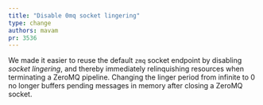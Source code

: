```yaml
---
title: "Disable 0mq socket lingering"
type: change
authors: mavam
pr: 3536
---
```


We made it easier to reuse the default `zmq` socket endpoint by disabling
*socket lingering*, and thereby immediately relinquishing resources when
terminating a ZeroMQ pipeline. Changing the linger period from infinite to 0 no
longer buffers pending messages in memory after closing a ZeroMQ socket.
